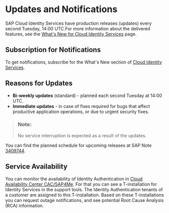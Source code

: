 <!-- loio8e44a7a2bb2241deb6d7f4131aa9494b -->

# Updates and Notifications

SAP Cloud Identity Services have production releases \(updates\) every second Tuesday, 14:00 UTC.For more information about the delivered features, see the [What's New for Cloud Identity Services](what-s-new-for-cloud-identity-services-de21efe.md) page. 



<a name="loio8e44a7a2bb2241deb6d7f4131aa9494b__section_fy5_dkm_1yb"/>

## Subscription for Notifications

To get notifications, subscribe for the What's New section of [Cloud Identity Services](https://help.sap.com/whats-new/cf0cb2cb149647329b5d02aa96303f56?Component=Cloud%20Identity%20Services&locale=en-US&version=Cloud).



## Reasons for Updates

-   **Bi-weekly updates** \(standard\) - planned each second Tuesday at 14:00 UTC.
-   **Immediate updates** - in case of fixes required for bugs that affect productive application operations, or due to urgent security fixes.

> ### Note:  
> No service interruption is expected as a result of the updates.

You can find the planned schedule for upcoming releases at SAP Note [3409744](https://me.sap.com/notes/3409744).



<a name="loio8e44a7a2bb2241deb6d7f4131aa9494b__section_i2g_jg4_dvb"/>

## Service Availability

You can monitor the availability of Identity Authentication in [Cloud Availability Center CAC/SAP4Me](https://launchpad.support.sap.com/#/cacv2/pg/SES_DEVEFF/0000281177). For that you can see a T-installation for Identity Services in the support tools. The Identity Authentication tenants of a customer are assigned to this T-installation. Based on these T-installations you can request outage notifications, and see potential Root Cause Analysis \(RCA\) information.

